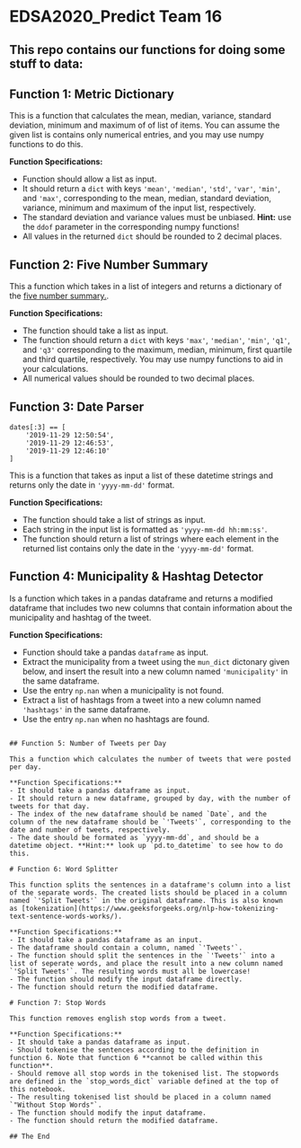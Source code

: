 # EDSA2020_Predict Team 16

## This repo contains our functions for doing some stuff to data:

## Function 1: Metric Dictionary

This is a function that calculates the mean, median, variance, standard deviation, minimum and maximum of of list of items. You can assume the given list is contains only numerical entries, and you may use numpy functions to do this.

**Function Specifications:**
- Function should allow a list as input.
- It should return a `dict` with keys `'mean'`, `'median'`, `'std'`, `'var'`, `'min'`, and `'max'`, corresponding to the mean, median, standard deviation, variance, minimum and maximum of the input list, respectively.
- The standard deviation and variance values must be unbiased. **Hint:** use the `ddof` parameter in the corresponding numpy functions!
- All values in the returned `dict` should be rounded to 2 decimal places.

## Function 2: Five Number Summary

This a function which takes in a list of integers and returns a dictionary of the [five number summary.](https://www.statisticshowto.datasciencecentral.com/how-to-find-a-five-number-summary-in-statistics/).

**Function Specifications:**
- The function should take a list as input.
- The function should return a `dict` with keys `'max'`, `'median'`, `'min'`, `'q1'`, and `'q3'` corresponding to the maximum, median, minimum, first quartile and third quartile, respectively. You may use numpy functions to aid in your calculations.
- All numerical values should be rounded to two decimal places.

## Function 3: Date Parser

```
dates[:3] == [
    '2019-11-29 12:50:54',
    '2019-11-29 12:46:53',
    '2019-11-29 12:46:10'
]
```

This is a function that takes as input a list of these datetime strings and returns only the date in `'yyyy-mm-dd'` format.

**Function Specifications:**
- The function should take a list of strings as input.
- Each string in the input list is formatted as `'yyyy-mm-dd hh:mm:ss'`.
- The function should return a list of strings where each element in the returned list contains only the date in the `'yyyy-mm-dd'` format.

## Function 4: Municipality & Hashtag Detector

Is a function which takes in a pandas dataframe and returns a modified dataframe that includes two new columns that contain information about the municipality and hashtag of the tweet.

**Function Specifications:**
* Function should take a pandas `dataframe` as input.
* Extract the municipality from a tweet using the `mun_dict` dictonary given below, and insert the result into a new column named `'municipality'` in the same dataframe.
* Use the entry `np.nan` when a municipality is not found.
* Extract a list of hashtags from a tweet into a new column named `'hashtags'` in the same dataframe.
* Use the entry `np.nan` when no hashtags are found.
```

## Function 5: Number of Tweets per Day

This a function which calculates the number of tweets that were posted per day. 

**Function Specifications:**
- It should take a pandas dataframe as input.
- It should return a new dataframe, grouped by day, with the number of tweets for that day.
- The index of the new dataframe should be named `Date`, and the column of the new dataframe should be `'Tweets'`, corresponding to the date and number of tweets, respectively.
- The date should be formated as `yyyy-mm-dd`, and should be a datetime object. **Hint:** look up `pd.to_datetime` to see how to do this.

# Function 6: Word Splitter

This function splits the sentences in a dataframe's column into a list of the separate words. The created lists should be placed in a column named `'Split Tweets'` in the original dataframe. This is also known as [tokenization](https://www.geeksforgeeks.org/nlp-how-tokenizing-text-sentence-words-works/).

**Function Specifications:**
- It should take a pandas dataframe as an input.
- The dataframe should contain a column, named `'Tweets'`.
- The function should split the sentences in the `'Tweets'` into a list of seperate words, and place the result into a new column named `'Split Tweets'`. The resulting words must all be lowercase!
- The function should modify the input dataframe directly.
- The function should return the modified dataframe.

# Function 7: Stop Words

This function removes english stop words from a tweet.

**Function Specifications:**
- It should take a pandas dataframe as input.
- Should tokenise the sentences according to the definition in function 6. Note that function 6 **cannot be called within this function**.
- Should remove all stop words in the tokenised list. The stopwords are defined in the `stop_words_dict` variable defined at the top of this notebook.
- The resulting tokenised list should be placed in a column named `"Without Stop Words"`.
- The function should modify the input dataframe.
- The function should return the modified dataframe.

## The End

